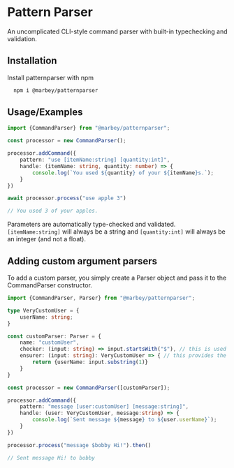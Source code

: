 
# Pattern Parser

An uncomplicated CLI-style command parser with built-in typechecking and validation.



## Installation

Install patternparser with npm

```bash
  npm i @marbey/patternparser
```

## Usage/Examples

```typescript
import {CommandParser} from "@marbey/patternparser";

const processor = new CommandParser();

processor.addCommand({
    pattern: "use [itemName:string] [quantity:int]",
    handle: (itemName: string, quantity: number) => {
        console.log(`You used ${quantity} of your ${itemName}s.`);
    }
})

await processor.process("use apple 3")

// You used 3 of your apples.
```

Parameters are automatically type-checked and validated. ```[itemName:string]``` will always be a string and ```[quantity:int]``` will always be an integer (and not a float).

## Adding custom argument parsers

To add a custom parser, you simply create a Parser object and pass it to the CommandParser constructor.

```typescript
import {CommandParser, Parser} from "@marbey/patternparser";

type VeryCustomUser = {
    userName: string;
}

const customParser: Parser = {
    name: "customUser",
    checker: (input: string) => input.startsWith("$"), // this is used when validating the user input.
    ensurer: (input: string): VeryCustomUser => { // this provides the correct form to the handle function.
        return {userName: input.substring(1)}
    }
}

const processor = new CommandParser([customParser]);

processor.addCommand({
    pattern: "message [user:customUser] [message:string]",
    handle: (user: VeryCustomUser, message:string) => {
        console.log(`Sent message ${message} to ${user.userName}`);
    }
})

processor.process("message $bobby Hi!").then()

// Sent message Hi! to bobby
```